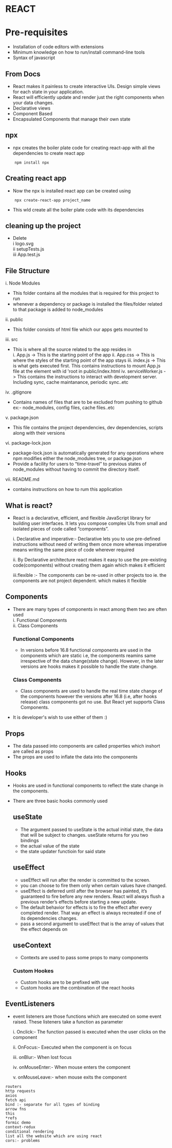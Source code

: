 # REACT

# Pre-requisites

- Installation of code editors with extensions
- Minimum knowledge on how to run/install command-line tools
- Syntax of javascript

## From Docs

- React makes it painless to create interactive UIs. Design simple views for each state in your application.
- React will efficiently update and render just the right components when your data changes.
- Declarative views
- Component Based
- Encapsulated Components that manage their own state

## npx

- npx creates the boiler plate code for creating react-app with all the dependencies to create react app

```
    npm install npx
```

## Creating react app

- Now the npx is installed react app can be created using

```
    npx create-react-app project_name
```

- This wld create all the boiler plate code with its dependencies

## cleaning up the project

- Delete  
   i logo.svg  
   ii setupTests.js  
   iii App.test.js

## File Structure

i. Node Modules

- This folder contains all the modules that is required for this project to run
- whenever a dependency or package is installed the files/folder related to that package is added to node_modules

ii. public

- This folder consists of html file which our apps gets mounted to

iii. src

- This is where all the source related to the app resides in  
  i. App.js -> This is the starting point of the app
  ii. App.css -> This is where the styles of the starting point of the app stays
  iii. index.js -> This is what gets executed first. This contains instructions to mount App.js file at the element with id 'root in public/index.html
  iv. serviceWorker.js -> This contains the instructions to interact with development server. Including sync, cache maintanance, periodic sync..etc

iv. .gitignore

- Contains names of files that are to be excluded from pushing to github ex:- node_modules, config files, cache files..etc

v. package.json

- This file contains the project dependencies, dev dependencies, scripts along with their versions

vi. package-lock.json

- package-lock.json is automatically generated for any operations where npm modifies either the node_modules tree, or package.json
- Provide a facility for users to “time-travel” to previous states of node_modules without having to commit the directory itself.

vii. README.md

- contains instructions on how to rum this application

## What is react?

- React is a declarative, efficient, and flexible JavaScript library for building user interfaces. It lets you compose complex UIs from small and isolated pieces of code called “components”.

  i. Declarative and imperative:-
  Declarative lets you to use pre-defined instructions without need of writing them once more whereas imperative means writing the same piece of code wherever required

  ii. By Declarative architecture react makes it easy to use the pre-existing code(components) without creating them again which makes it efficient

  iii.flexible :-
  The components can be re-used in other projects too ie. the components are not project dependent. which makes it flexible

## Components

- There are many types of components in react among them two are often used  
   i. Functional Components  
   ii. Class Components

  ### Functional Components

  - In versions before 16.8 functional components are used in the components which are static i.e, the components reamins same irrespective of the data change(state change). However, in the later versions are hooks makes it possible to handle the state change.

  ### Class Components

  - Class components are used to handle the real time state change of the components however the versions after 16.8 (i.e, after hooks release) class components got no use. But React yet supports Class Components.

* It is developer's wish to use either of them :)

## Props

- The data passed into components are called properties which inshort are called as props
- The props are used to inflate the data into the components

## Hooks

- Hooks are used in functional components to reflect the state change in the components.
- There are three basic hooks commonly used

  ## useState

  - The argument passed to useState is the actual initial state, the data that will be subject to changes. useState returns for you two bindings
  - the actual value of the state
  - the state updater functioin for said state

  ## useEffect

  - useEffect will run after the render is committed to the screen.
  - you can choose to fire them only when certain values have changed.
  - useEffect is deferred until after the browser has painted, it’s guaranteed to fire before any new renders. React will always flush a previous render’s effects before starting a new update.
  - The default behavior for effects is to fire the effect after every completed render. That way an effect is always recreated if one of its dependencies changes.
  - pass a second argument to useEffect that is the array of values that the effect depends on

  ## useContext

  - Contexts are used to pass some props to many components

  ### Custom Hookes

  - Custom hooks are to be prefixed with use
  - Custom hooks are the combination of the react hooks

## EventListeners

- event listeners are those functions which are executed on some event raised. These listeners take a function as parameter

  i. Onclick:- The function passed is executed when the user clicks on the component

  ii. OnFocus:- Executed when the component is on focus

  iii. onBlur:- When lost focus

  iv. onMouseEnter:- When mouse enters the component

  v. onMouseLeave:- when mouse exits the component

```
routers
http requests
axios
fetch api
bind :- separate for all types of binding
arrow fns
this
*refs
formic demo
context-redux
conditional rendering
list all the website which are using react
cors:- problems
```
